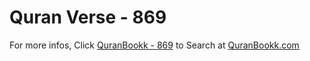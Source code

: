 # Quran Verse - 869 

For more infos, Click [QuranBookk - 869](https://www.quranbookk.com/quran/search?q=869) to Search at [QuranBookk.com](http://quranbookk.com/)